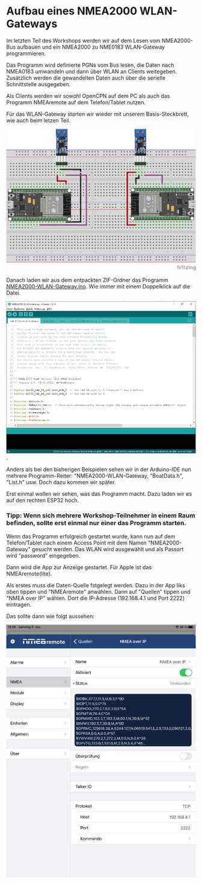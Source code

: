# Aufbau eines NMEA2000 WLAN-Gateways

Im letzten Teil des Workshops werden wir auf dem Lesen vom NMEA2000-Bus aufbauen und ein NMEA2000 zu NME0183 WLAN-Gateway programmieren.

Das Programm wird definierte PGNs vom Bus lesen, die Daten nach NMEA0183 umwandeln und dann über WLAN an Clients weitegeben. Zusätzlich werden die gewandelten Daten auch über die serielle Schnittstelle ausgegeben.

Als Clients werden wir sowohl OpenCPN auf dem PC als auch das Programm NMEAremote auf dem Telefon/Tablet nutzen.

Für das WLAN-Gateway starten wir wieder mit unserem Basis-Steckbrett, wie auch beim letzen Teil.

![Steckbrett](https://github.com/AK-Homberger/NMEA2000-Workshop/blob/main/Bilder/NMEA2000-Basis_Steckplatine.png)

Danach laden wir aus dem entpackten ZIF-Ordner das Programm [NMEA2000-WLAN-Gateway.ino](https://github.com/AK-Homberger/NMEA2000-Workshop/blob/main/NMEA2000-WLAN-Gateway/NMEA2000-WLAN-Gateway.ino). Wie immer mit einem Doppelklick auf die Datei.

![Arduino-IDE](https://github.com/AK-Homberger/NMEA2000-Workshop/blob/main/Bilder/Arduino-IDE-GW.png).

Anders als bei den bisherigen Beispielen sehen wir in der Arduino-IDE nun mehrere Programm-Reiter: "NMEA2000-WLAN-Gateway, "BoatData.h", "List.h" usw. Doch dazu kommen wir später.

Erst einmal wollen wir sehen, was das Programm macht. Dazu laden wir es auf den rechten ESP32 hoch.

### Tipp: Wenn sich mehrere Workshop-Teilnehmer in einem Raum befinden, sollte erst einmal nur einer das Programm starten.

Wenn das Programm erfolgreich gestartet wurde, kann nun auf dem Telefon/Tablet nach einem Access Point mit dem Namen "NMEA2000-Gateway" gesucht werden.
Das WLAN wird ausgewählt und als Passort wird "password" eingegeben.

Dann wird die App zur Anzeige gestartet. Für Apple ist das NMEAremote(lite). 

Als erstes muss die Daten-Quelle fstgelegt werden. Dazu in der App liks oben tippen und "NMEAremote" anwählen. Dann auf "Quellen" tippen und "NMEA over IP" wählen.
Dort die IP-Adresse (192.168.4.1 und Port 2222) eintragen.

Das sollte dann wie folgt aussehen:

![iPad1](https://github.com/AK-Homberger/NMEA2000-Workshop/blob/main/Bilder/IMG_0937.PNG)














